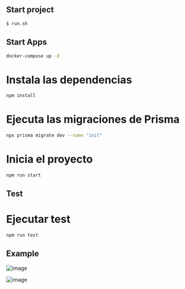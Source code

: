 ## Start project
```bash
$ run.sh
```

## Start Apps
```bash
docker-compose up -d
```

# Instala las dependencias
```bash
npm install
```

# Ejecuta las migraciones de Prisma
```bash
npx prisma migrate dev --name "init"
```

# Inicia el proyecto
```bash
npm run start
```

## Test
# Ejecutar test
```bash
npm run test
```

## Example
![image]('https://github.com/glorypv/api_tokenizador/blob/main/TEST1.PNG')

![image]('https://github.com/glorypv/api_tokenizador/blob/main/TEST2.PNG')
